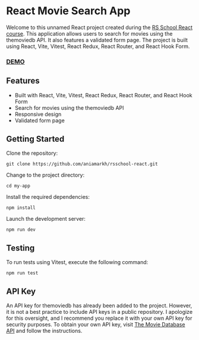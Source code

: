 # React Movie Search App 
Welcome to this unnamed React project created during the [RS School React course](https://rs.school/react/). This application allows users to search for movies using the themoviedb API. It also features a validated form page. The project is built using React, Vite, Vitest, React Redux, React Router, and React Hook Form.

### [DEMO](https://rsschool-react-coral.vercel.app/)
## Features
- Built with React, Vite, Vitest, React Redux, React Router, and React Hook Form
- Search for movies using the themoviedb API
- Responsive design
- Validated form page

## Getting Started

Clone the repository:

`git clone https://github.com/aniamarkh/rsschool-react.git`

Change to the project directory:

`cd my-app`

Install the required dependencies:

`npm install`

Launch the development server:

`npm run dev`

## Testing
To run tests using Vitest, execute the following command:

`npm run test`

## API Key
An API key for themoviedb has already been added to the project. However, it is not a best practice to include API keys in a public repository. I apologize for this oversight, and I recommend you replace it with your own API key for security purposes. To obtain your own API key, visit [The Movie Database API](https://developers.themoviedb.org/3) and follow the instructions.
